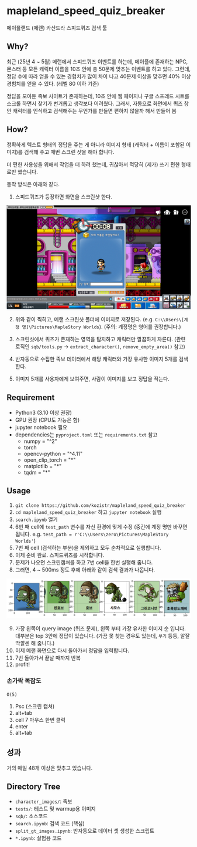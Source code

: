 # mapleland_speed_quiz_breaker

메이플랜드 (메랜) 카산드라 스피드퀴즈 검색 툴

## Why?

최근 (25년 4 ~ 5월) 메랜에서 스피드퀴즈 이벤트를 하는데, 메이플에 존재하는 NPC, 몬스터 등 모든 캐릭터 이름을 10초 안에 총 50문제 맞추는 이벤트를 하고 있다.
그런데, 정답 수에 따라 얻을 수 있는 경험치가 많이 차이 나고 40문제 이상을 맞추면 40% 이상 경험치를 얻을 수 있다. (레벨 80 이하 기준)

정답을 모아둔 족보 사이트가 존재하는데, 10초 안에 웹 페이지나 구글 스프레드 시트를 스크롤 하면서 찾기가 번거롭고 생각보다 어려웠다.
그래서, 자동으로 화면에서 퀴즈 창 안 캐릭터를 인식하고 검색해주는 무언가를 만들면 편하지 않을까 해서 만들어 봄

## How?

정확하게 텍스트 형태의 정답을 주는 게 아니라 이미지 형태 (캐릭터 + 이름이 포함된 이미지)를 검색해 주고 매번 스크린 샷을 해야 합니다.

더 편한 사용성을 위해서 작업을 더 하려 했는데, 귀찮아서 적당히 (제가) 쓰기 편한 형태로만 했습니다.

동작 방식은 아래와 같다.

1. 스피드퀴즈가 등장하면 화면을 스크린샷 한다.

![screenshoot](./asserts/example.png)

2. 위와 같이 찍히고, 메랜 스크린샷 폴더에 이미지로 저장된다. (e.g. `C:\\Users\[계정 명]\Pictures\MapleStory Worlds`). (주의: 계정명은 영어를 권장합니다.)

3. 스크린샷에서 퀴즈가 존재하는 영역을 탐지하고 캐릭터만 깔끔하게 자른다. (관련 로직인 `sqb/tools.py` -> `extract_character()`, `remove_empty_area()` 참고)

4. 반자동으로 수집한 족보 데이터에서 해당 캐릭터와 가장 유사한 이미지 5개를 검색한다.

5. 이미지 5개를 사용자에게 보여주면, 사람이 이미지를 보고 정답을 적는다.

## Requirement

* Python3 (3.10 이상 권장)
* GPU 권장 (CPU도 가능은 함)
* jupyter notebook 필요
* dependencies는 `pyproject.toml` 또는 `requirements.txt` 참고
    * numpy = "^2"
    * torch
    * opencv-python = "^4.11"
    * open_clip_torch = "*"
    * matplotlib = "*"
    * tqdm = "*"

## Usage

1. `git clone https://github.com/kozistr/mapleland_speed_quiz_breaker`
2. `cd mapleland_speed_quiz_breaker` 하고 `jupyter notebook` 실행
3. `search.ipynb` 열기
4. 6번 째 cell에 `test_path` 변수를 자신 환경에 맞게 수정 (중간에 계정 명만 바꾸면 됩니다. e.g. `test_path = r'C:\\Users\zero\Pictures\MapleStory Worlds'`)
5. 7번 째 cell (검색하는 부분)을 제외하고 모두 순차적으로 실행합니다.
6. 이제 준비 완료. 스피드퀴즈를 시작합니다.
7. 문제가 나오면 스크린캡쳐를 하고 7번 cell을 한번 실행해 줍니다.
8. 그러면, 4 ~ 500ms 정도 후에 아래와 같이 검색 결과가 나옵니다.

![result](./asserts/result.png)

9. 가장 왼쪽이 query image (퀴즈 문제), 왼쪽 부터 가장 유사한 이미지 순 입니다. 대부분은 top 3안에 정답이 있습니다. (가끔 못 찾는 경우도 있는데, `부기` 등등, 알잘딱깔센 해 줍니다.)
10. 이제 메랜 화면으로 다시 돌아가서 정답을 입력합니다.
11. 7번 돌아가서 끝날 때까지 반복
12. profit!

### 손가락 복잡도

`O(5)`

1. Psc (스크린 캡쳐)
2. alt+tab
3. cell 7 마우스 한번 클릭
4. enter
5. alt+tab

## 성과

거의 매일 48개 이상은 맞추고 있습니다.

## Directory Tree

* `character_images/`: 족보
* `tests/`: 테스트 및 warmup용 이미지
* `sqb/`: 소스코드
* `search.ipynb`: 검색 코드 (핵심)
* `split_gt_images.ipynb`: 반자동으로 데이터 셋 생성한 스크립트
* `*.ipynb`: 실험용 코드
